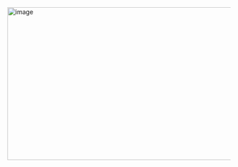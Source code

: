 <img width="796" height="347" alt="image" src="https://github.com/user-attachments/assets/80ea9518-df5e-4db1-b5d3-5a5bba5c7a9b" />
